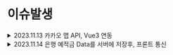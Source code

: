 # 이슈발생
<details>
<summary>2023.11.13 카카오 맵 API, Vue3 연동</summary>
<div markdown="1">

  ## 카카오 맵 API의 공식 문서가 바닐라 JS로 작성되어 있음
  해당 문제를 해결하기 위해, Kakao에서 제공한, [Vue 예시코드 참조](https://codesandbox.io/s/nervous-keldysh-87yxg)

1. 간단하게 지도 불러 오기로 수정 => 하지만 Vue2 문법을 사용 중
   - src/componets/Map/MapVue2.vue

2. Vue2 문법 => Vue3 script setup 문법으로 수정
    - src/componets/Map/MapBank.vue


  ### CDN 처리
  ```JS
  onMounted(async () => {
    //CDN이 이미 추가 된 경우
    if (window.kakao && window.kakao.maps) {
      initMap();
    } else {
    //CDN이 추가 되지 않은 경우
      // script 태그 제작 후, 추가
      const script = document.createElement('script');
      script.src = `//dapi.kakao.com/v2/maps/sdk.js?autoload=false&appkey=${config.mapKey}&libraries=services`;
      document.head.appendChild(script);

      script.onload = () => {
        kakao.maps.load(initMap);
      }
    }
  });
  ```

</div>
</details>


<details>
<summary>2023.11.14 은행 예적금 Data를 서버에 저장후, 프론트 통신</summary>
<div markdown="1">

## CORS 처리
장고에서 `corsheaders`라이브러리를 이용하여 Header 부분에 `CORS_ALLOWED_ORIGINS` 추가
```python
# settings.py
INSTALLED_APPS = [
    ...,
    'corsheaders',
    ...,
]

MIDDLEWARE = [
    ...,
    'corsheaders.middleware.CorsMiddleware',
    'django.middleware.common.CommonMiddleware',
    ...,
]

CORS_ALLOWED_ORIGINS = [
    'http://127.0.0.1:5173',
    'http://localhost:5173',
]
```

## 통신 Data TS interface로 Type 정의

`/src/interface/BankData.ts`에 데이터 타입 정의

Type import의 경우 `import type SavingType from '@/interface/BankData'`
형식으로 `import type` 사용

import한 Type 적용
```TS
import type SavingType from '@/interface/BankData'

const depositList = ref<SavingType[] | null>(null);
const isModalOpen = ref({
  state: false,
  data: null as SavingType | null,
})
```

### Data Table
`BankDeposit.vue`컴포넌트에서 
table tag에서 article, div tag로 변경

#### table tag를 쓰면 안되는 이유
웹표준을 지키는 것과 테이블 레이아웃은 별개의 문제

웹 접근성을 지키기 위해서 테이블을 쓰지 말라는 것

</div>
</details>